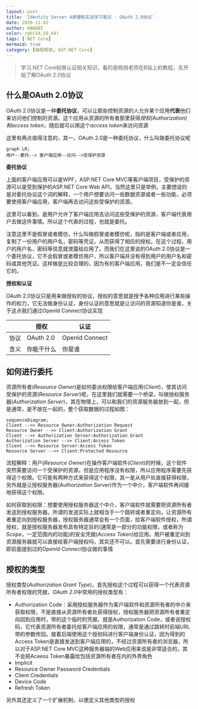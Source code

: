 ```yaml
---
layout: post
title: 'Identity Server 4原理和实战学习笔记 - OAuth 2.0协议'
date: 2020-11-02
author: HANABI
color: rgb(54,59,64)
tags: [.NET Core]
mermaid: true
category: [编程框架, ASP.NET Core]
---
```


> 学习.NET Core权限认证相关知识，看的是杨旭老师在B站上的教程，先开始了解OAuth 2.0协议

## 什么是OAuth 2.0协议

OAuth 2.0协议是一种**委托协议**，可以让那些控制资源的人允许某个应用**代表**他们来访问他们控制的资源。这个应用从资源的所有者那里获得*授权(Authorization)*和*access token*，随后就可以用这个*access token*来访问资源

这里有两点值得注意的，其一，OAuth 2.0是一种委托协议，什么叫做委托协议呢

```mermaid
graph LR;
用户--委托--> 客户端应用--访问-->受保护资源
```

**委托协议**

上面的客户端应用可以是WPF，ASP.NET Core MVC等客户端项目，受保护的资源可以是受到保护的ASP.NET Core Web API，当然这里只是举例，主要想说的是对委托协议这个词的解释，一个用户想要访问一些数据资源或者一些功能，必须要使用客户端应用，客户端再去访问这些受保护的资源。

这里可以看到，是用户允许了客户端应用去访问这些受保护的资源，客户端代表用户去做这件事情。所以这个代表的过程，也就是委托。

注意这里不是假冒或者模仿，什么叫做假冒或者模仿呢，指的是客户端或者应用，复制了一份用户的用户名，密码等凭证，从而获得了相应的授权。在这个过程，用户的用户名，密码等信息就泄露给应用了。而我们在这里说的OAuth 2.0协议是一个委托协议，它不会假冒或者模仿用户，所以客户端并没有得到用户的用户名和密码或其他凭证。这样做是比较合理的，因为有的客户端应用，我们是不一定会信任它的。



**授权和认证**

OAuth 2.0协议只是用来做授权的协议，授权的意思就是授予各种应用进行某些操作的权力，它无法做身份认证，身份认证的意思就是让访问的资源知道你是谁，关于这点我们通过OpenId Connect协议实现

|      | 授权       | 认证           |
| ---- | ---------- | -------------- |
| 协议 | OAuth 2.0  | OpenId Connect |
| 含义 | 你能干什么 | 你是谁         |



## 如何进行委托

资源所有者(*Resource Owner*)是如何委派权限给客户端应用(*Client*)，使其访问受保护的资源(*Resource Server*)呢，在这里我们就需要一个桥梁，叫做授权服务器(*Authorization Server*)，其在物理上，可以和我们的资源服务器放到一起，但是通常，是不放在一起的，整个获取数据的过程如图：



```mermaid
sequenceDiagram;
Client -->> Resource Owner:Authorization Request
Resource Owner -->> Client:Authorization Grant
Client -->> Authorization Server:Authorization Grant
Authorization Server -->> Client:Access Token
Client -->> Resource Server:Access Token
Resource Server -->> Client:Protected Resource
```

流程解释：用户(*Resource Owner*)在操作客户端软件(*Client*)的时候，这个软件突然需要访问一个受保护的资源，但是应用程序没有权限，所以应用程序需要先获得这个权限。它可能有两种方式来获得这个权限，其一是从用户处直接获得权限，另外就是让授权服务器(*Authorization Server*)作为一个中介，客户端软件再间接地获得这个权限。

如何获取到权限：想要使用授权服务器这个中介，客户端软件就需要把资源所有者发送到授权服务器。所谓的发送实际上就相当于一个跳转或者重定向，让资源所有者重定向到授权服务器，授权服务器通常会有一个页面，给客户端软件授权，所谓授权，就是授权服务器发布具有特定目的(通常是一部分的功能权限，或者称为*Scope*，一定范围内的功能)的安全凭据(*Access Token*)给应用。用户被重定向到资源服务器就可以直接给客户端授权吗，其实还不可以。首先需要进行身份认证，即前面提到过的*OpenId Connect*协议做的事情



## 授权的类型

授权类型(*Authorization Grant Type*)，首先授权这个过程可以获得一个代表资源所有者权限的凭据，*OAuth 2.0*中常用的授权类型有：

- Authorization Code：采用授权服务器作为客户端软件和资源所有者的中介来获取权限，不是直接从资源所有者处获得授权，授权服务器把资源所有者重定向回到应用时，带的这个临时的凭据，就是Authorization Code，或者说授权码，它代表资源所有者委托给客户端应用的权限，通常是通过跳转时前端URL带的参数传回。接着后端使用这个授权码进行客户端身份认证，因为得到的Access Token是直接发送到客户端应用的，不经过资源所有者的浏览器，所以对于ASP.NET Core MVC这种服务器端的Web应用来说是非常适合的，其不会把Aceess Token暴露给包括资源所有者在内的外界角色
- Implicit
- Resource Owner Password Credentials
- Client Credentials
- Device Code
- Refresh Token

另外其还定义了一个扩展机制，以便定义其他类型的授权

